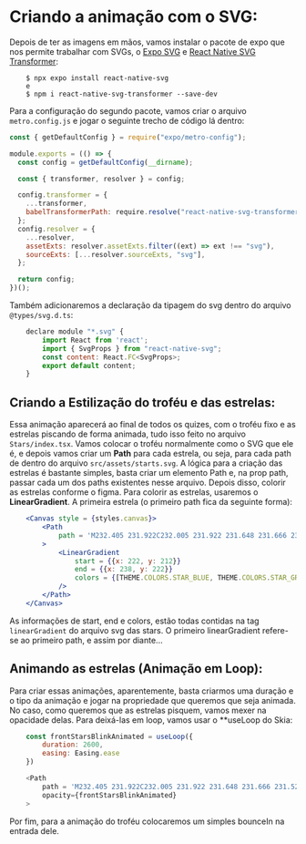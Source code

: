 # Criando a animação com o SVG:
Depois de ter as imagens em mãos, vamos instalar o pacote de expo que nos permite trabalhar com SVGs, o [Expo SVG](https://docs.expo.dev/versions/latest/sdk/svg/?utm_source=google&utm_medium=cpc&utm_content=performancemax&gclid=CjwKCAjwjMiiBhA4EiwAZe6jQ1NMt__W_MZ6roq9zqwFu9bdlOEmd8y8kDDOYDoo1Xd87f6yyO0qvRoCGZkQAvD_BwE) e [React Native SVG Transformer](https://github.com/kristerkari/react-native-svg-transformer):

```shell
    $ npx expo install react-native-svg
    e
    $ npm i react-native-svg-transformer --save-dev
```

Para a configuração do segundo pacote, vamos criar o arquivo `metro.config.js` e jogar o seguinte trecho de código lá dentro:

```js
const { getDefaultConfig } = require("expo/metro-config");

module.exports = (() => {
  const config = getDefaultConfig(__dirname);

  const { transformer, resolver } = config;

  config.transformer = {
    ...transformer,
    babelTransformerPath: require.resolve("react-native-svg-transformer"),
  };
  config.resolver = {
    ...resolver,
    assetExts: resolver.assetExts.filter((ext) => ext !== "svg"),
    sourceExts: [...resolver.sourceExts, "svg"],
  };

  return config;
})();
```

Também adicionaremos a declaração da tipagem do svg dentro do arquivo `@types/svg.d.ts`:
```js
    declare module "*.svg" {
        import React from 'react';
        import { SvgProps } from "react-native-svg";
        const content: React.FC<SvgProps>;
        export default content;
    }
```

## Criando a Estilização do troféu e das estrelas:
Essa animação aparecerá ao final de todos os quizes, com o troféu fixo e as estrelas piscando de forma animada, tudo isso feito no arquivo `Stars/index.tsx`. Vamos colocar o troféu normalmente como o SVG que ele é, e depois vamos criar um **Path** para cada estrela, ou seja, para cada path de dentro do arquivo `src/assets/starts.svg`. A lógica para a criação das estrelas é bastante simples, basta criar um elemento Path e, na prop path, passar cada um dos paths existentes nesse arquivo. Depois disso, colorir as estrelas conforme o figma. Para colorir as estrelas, usaremos o **LinearGradient**. A primeira estrela (o primeiro path fica da seguinte forma):

```jsx
    <Canvas style = {styles.canvas}>
        <Path 
            path = 'M232.405 231.922C232.005 231.922 231.648 231.666 231.52 231.287C229.729 225.979 228.387 224.638 223.079 222.846C222.7 222.718 222.444 222.362 222.444 221.961C222.444 221.561 222.7 221.204 223.079 221.076C228.388 219.285 229.729 217.943 231.52 212.635C231.648 212.255 232.004 212 232.405 212C232.806 212 233.162 212.255 233.29 212.635C235.082 217.943 236.423 219.284 241.731 221.076C242.11 221.204 242.366 221.561 242.366 221.961C242.366 222.362 242.11 222.718 241.731 222.846C236.423 224.638 235.082 225.979 233.29 231.287C233.162 231.666 232.806 231.922 232.405 231.922Z'
        >
            <LinearGradient 
                start = {{x: 222, y: 212}}
                end = {{x: 238, y: 222}}
                colors = {[THEME.COLORS.STAR_BLUE, THEME.COLORS.STAR_GREEN]}  
            />
        </Path>
    </Canvas>
```

As informações de start, end e colors, estão todas contidas na tag `linearGradient` do arquivo svg das stars. O primeiro linearGradient refere-se ao primeiro path, e assim por diante...

## Animando as estrelas (Animação em Loop):
Para criar essas animações, aparentemente, basta criarmos uma duração e o tipo da animação e jogar na propriedade que queremos que seja animada. No caso, como queremos que as estrelas pisquem, vamos mexer na opacidade delas. Para deixá-las em loop, vamos usar o **useLoop do Skia:

```js
    const frontStarsBlinkAnimated = useLoop({
        duration: 2600,
        easing: Easing.ease
    })

    <Path 
        path = 'M232.405 231.922C232.005 231.922 231.648 231.666 231.52 231.287C229.729 225.979 228.387 224.638 223.079 222.846C222.7 222.718 222.444 222.362 222.444 221.961C222.444 221.561 222.7 221.204 223.079 221.076C228.388 219.285 229.729 217.943 231.52 212.635C231.648 212.255 232.004 212 232.405 212C232.806 212 233.162 212.255 233.29 212.635C235.082 217.943 236.423 219.284 241.731 221.076C242.11 221.204 242.366 221.561 242.366 221.961C242.366 222.362 242.11 222.718 241.731 222.846C236.423 224.638 235.082 225.979 233.29 231.287C233.162 231.666 232.806 231.922 232.405 231.922Z'
        opacity={frontStarsBlinkAnimated}
    >
```

Por fim, para a animação do troféu colocaremos um simples bounceIn na entrada dele.